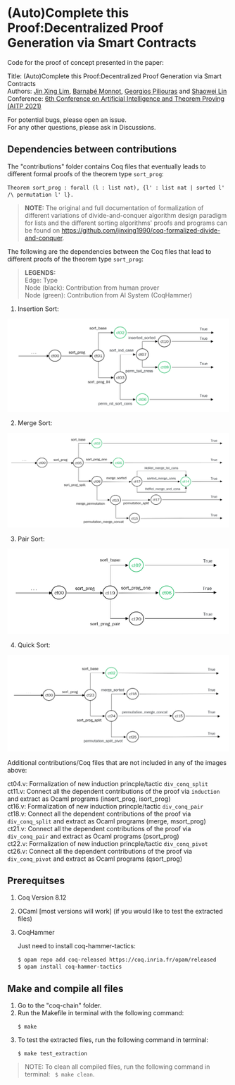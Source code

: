 # (Auto)Complete this Proof:Decentralized Proof Generation via Smart Contracts

Code for the proof of concept presented in the paper:  

Title: (Auto)Complete this Proof:Decentralized Proof Generation via Smart Contracts   
Authors: [Jin Xing Lim](https://www.linkedin.com/in/jin-xing-lim-840814189/), [Barnabé Monnot](https://barnabemonnot.com/), [Georgios Piliouras](https://people.sutd.edu.sg/~georgios/) and [Shaowei Lin](https://shaoweilin.github.io/)   
Conference: [6th Conference on Artificial Intelligence and Theorem Proving (AITP 2021)](http://aitp-conference.org/2021/)

For potential bugs, please open an issue.   
For any other questions, please ask in Discussions.

## Dependencies between contributions

The "contributions" folder contains Coq files that eventually leads to different formal proofs of the theorem type `sort_prog`:
```coq
Theorem sort_prog : forall (l : list nat), {l' : list nat | sorted l' /\ permutation l' l}.
```

> **NOTE:** The original and full documentation of formalization of different variations of divide-and-conquer algorithm design paradigm for lists and the different sorting algorithms' proofs and programs can be found on https://github.com/jinxing1990/coq-formalized-divide-and-conquer.

The following are the dependencies between the Coq files that lead to different proofs of the theorem type `sort_prog`:

> **LEGENDS:**      
Edge: Type  
Node (black): Contribution from human prover   
Node (green): Contribution from AI System (CoqHammer)   


1. Insertion Sort:

![Insertion Sort](/images/isort_dep.png)

2. Merge Sort:

![Merge Sort](/images/msort_dep.png)

3. Pair Sort:

![Pair Sort](/images/psort_dep.png)

4. Quick Sort:

![Quick Sort](/images/qsort_dep.png)

Additional contributions/Coq files that are not included in any of the images above:

ct04.v: Formalization of new induction princple/tactic `div_conq_split`     
ct11.v: Connect all the dependent contributions of the proof via `induction` and extract as Ocaml programs (insert_prog, isort_prog)        
ct16.v: Formalization of new induction princple/tactic `div_conq_pair`      
ct18.v: Connect all the dependent contributions of the proof via `div_conq_split` and extract as Ocaml programs (merge, msort_prog)     
ct21.v: Connect all the dependent contributions of the proof via `div_conq_pair` and extract as Ocaml programs (psort_prog)     
ct22.v: Formalization of new induction princple/tactic `div_conq_pivot`     
ct26.v: Connect all the dependent contributions of the proof via `div_conq_pivot` and extract as Ocaml programs (qsort_prog)        

## Prerequitses

1. Coq Version 8.12
2. OCaml [most versions will work] (if you would like to test the extracted files)
3. CoqHammer

    Just need to install coq-hammer-tactics:
    ```
    $ opam repo add coq-released https://coq.inria.fr/opam/released
    $ opam install coq-hammer-tactics
    ```

## Make and compile all files

1. Go to the "coq-chain" folder.
2. Run the Makefile in terminal with the following command:
    ```
    $ make
    ```
3. To test the extracted files, run the following command in terminal:
    ```
    $ make test_extraction
    ```
> NOTE: To clean all compiled files, run the following command in terminal: ` $ make clean`.